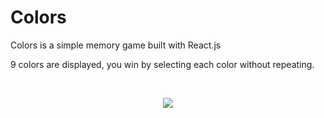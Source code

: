 # Colors

Colors is a simple memory game built with React.js

9 colors are displayed, you win by selecting each color without repeating.

<br>

<p align="center">
  <img src="https://user-images.githubusercontent.com/45947696/80441200-68283380-88d8-11ea-8f7f-d3c19c32d42d.gif">
</p>
